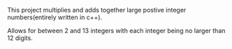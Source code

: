 This project multiplies and adds together large postive integer numbers(entirely written in c++).

Allows for between 2 and 13 integers with each integer being no larger than 12 digits. 
